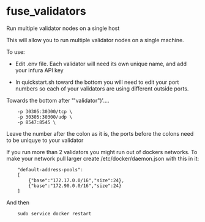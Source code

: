 # fuse_validators
Run multiple validator nodes on a single host


This will allow you to run multiple validator nodes on a single machine.

To use:
- Edit .env file. Each validator will need its own unique name, and add your infura API key

- In quickstart.sh toward the bottom you will need to edit your port numbers so each of your validators are using different outside ports.

Towards the bottom after '"validator")'....
```
    -p 30305:30300/tcp \
    -p 30305:30300/udp \
    -p 8547:8545 \
```
Leave the number after the colon as it is, the ports before the colons need to be uniquye to your validator


If you run more than 2 validators you might run out of dockers networks. To make your network pull larger create /etc/docker/daemon.json with this in it:

```
    "default-address-pools":
    [
        {"base":"172.17.0.0/16","size":24},
        {"base":"172.90.0.0/16","size":24}
    ]
``` 
And then 
    
```
    sudo service docker restart
```
